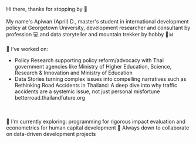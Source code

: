Hi there, thanks for stopping by 👋
<br><br />
My name's Apiwan (April) D., master's student in international development policy at Georgetown University, development researcher and consultant by profession 💻 and data storyteller and mountain trekker by hobby 🧗📊
<br><br />
📌 I’ve worked on:
- Policy Research supporting policy reform/advocacy with Thai government agencies like Ministry of Higher Education, Science, Research & Innovation and Ministry of Education
- Data Stories turning complex issues into compelling narratives such as Rethinking Road Accidents in Thailand:
A deep dive into why traffic accidents are a systemic issue, not just personal misfortune betterroad.thailandfuture.org 

<br><br />
🌱 I'm currently exploring: programming for rigorous impact evaluation and econometrics for human capital development 
🚀 Always down to collaborate on data-driven development projects 
